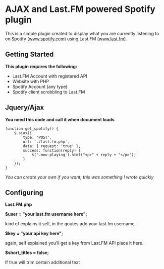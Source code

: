 AJAX and Last.FM powered Spotify plugin
==================

This is a simple plugin created to display what you are currently listening to on Spotify (www.spotify.com) using Last.FM (www.last.fm). 

Getting Started
--------------

**This plugin requires the following:**
- Last.FM Account with registered API
- Website with PHP
- Spotify Account (any type)
- Spotify client scrobbling to Last.FM

Jquery/Ajax
--------------

**You need this code and call it when document loads**

	function get_spotify() {
		$.ajax({
			type: 'POST',
			url: './last.fm.php',
			data: { request: 'true' },
			success: function(reply) {
				$('.now-playing').html("<p>" + reply + "</p>");
			}
		});
	}
	
*You can create your own if you want, this was something I wrote quickly*

Configuring
--------------
**Last.FM.php**

**$user = "your last.fm username here";**
	
kind of explains it self, in the qoutes add your last.fm username.

**$key = "your api key here";**
	
again, self explained you'll get a key from Last.FM API place it here.

**$short_titles = false;**
	
If true will trim certain additional text